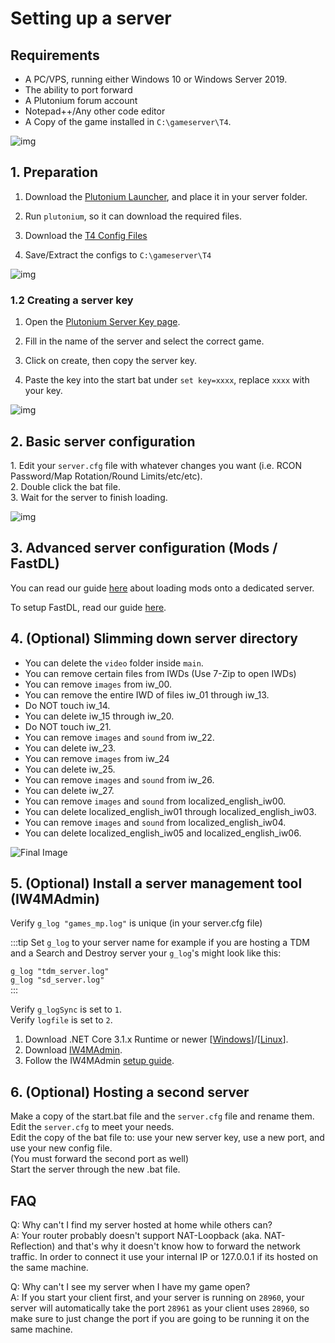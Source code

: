 # Setting up a server

## Requirements

* A PC/VPS, running either Windows 10 or Windows Server 2019.
* The ability to port forward
* A Plutonium forum account
* Notepad++/Any other code editor
* A Copy of the game installed in `C:\gameserver\T4`.

![img](https://i.imgur.com/9gBLKYe.png)

## 1. Preparation

1. Download the [Plutonium Launcher](https://cdn.plutonium.pw/updater/plutonium.exe), and place it in your server folder.

2. Run `plutonium`, so it can download the required files.

2. Download the [T4 Config Files](https://github.com/xerxes-at/T4ServerConfigs/archive/refs/heads/main.zip)

3. Save/Extract the configs to `C:\gameserver\T4`

![img](https://i.imgur.com/rHwzjTo.png)

### 1.2 Creating a server key

1. Open the [Plutonium Server Key page](https://platform.plutonium.pw/serverkeys).

2. Fill in the name of the server and select the correct game.

3. Click on create, then copy the server key.

4. Paste the key into the start bat under `set key=xxxx`, replace `xxxx` with your key.

![img](https://i.imgur.com/CA9Ryjp.png)

## 2. Basic server configuration

1\. Edit your `server.cfg` file with whatever changes you want (i.e. RCON Password/Map Rotation/Round Limits/etc/etc).  
2\. Double click the bat file.  
3\. Wait for the server to finish loading.  

![img](https://i.imgur.com/0BaYCo6.png)

## 3. Advanced server configuration (Mods / FastDL)

You can read our guide [here](loading-mods) about loading mods onto a dedicated server.

To setup FastDL, read our guide [here](fastdl).

## 4. (Optional) Slimming down server directory

* You can delete the `video` folder inside `main`.
* You can remove certain files from IWDs (Use 7-Zip to open IWDs)
* You can remove `images` from iw_00.
* You can remove the entire IWD of files iw_01 through iw_13.
* Do NOT touch iw_14.
* You can delete iw_15 through iw_20.
* Do NOT touch iw_21.
* You can remove `images` and `sound` from iw_22.
* You can delete iw_23.
* You can remove `images` from iw_24
* You can delete iw_25.
* You can remove `images` and `sound` from iw_26.
* You can delete iw_27.
* You can remove `images` and `sound` from localized_english_iw00.
* You can delete localized_english_iw01 through localized_english_iw03.
* You can remove `images` and `sound` from localized_english_iw04.
* You can delete localized_english_iw05 and localized_english_iw06.

![Final Image](https://i.imgur.com/Na25CV0.png)

## 5. (Optional) Install a server management tool (IW4MAdmin)

Verify `g_log "games_mp.log"` is unique (in your server.cfg file)

:::tip
Set `g_log` to your server name for example if you are hosting a TDM and a Search and Destroy server your `g_log`'s might look like this:

`g_log "tdm_server.log"`  
`g_log "sd_server.log"`  
:::

Verify `g_logSync` is set to `1`.  
Verify `logfile` is set to `2`.  
1. Download .NET Core 3.1.x Runtime or newer [[Windows](https://dotnet.microsoft.com/download/dotnet-core/thank-you/runtime-aspnetcore-3.1.4-windows-hosting-bundle-installer)]/[[Linux](https://docs.microsoft.com/en-us/dotnet/core/install/linux-package-manager-ubuntu-1910)].
2. Download [IW4MAdmin](https://github.com/RaidMax/IW4M-Admin/releases).
3. Follow the IW4MAdmin [setup guide](https://github.com/RaidMax/IW4M-Admin/wiki/Getting-Started).

## 6. (Optional) Hosting a second server
Make a copy of the start.bat file and the `server.cfg` file and rename them.  
Edit the `server.cfg` to meet your needs.  
Edit the copy of the bat file to: use your new server key, use a new port, and use your new config file.  
(You must forward the second port as well)  
Start the server through the new .bat file.  

## FAQ
Q: Why can't I find my server hosted at home while others can?  
A: Your router probably doesn't support NAT-Loopback (aka. NAT-Reflection) and that's why it doesn't know how to forward the network traffic. In order to connect it use your internal IP or 127.0.0.1 if its hosted on the same machine.  

Q: Why can't I see my server when I have my game open?  
A: If you start your client first, and your server is running on `28960`, your server will automatically take the port `28961` as your client uses `28960`, so make sure to just change the port if you are going to be running it on the same machine.  
